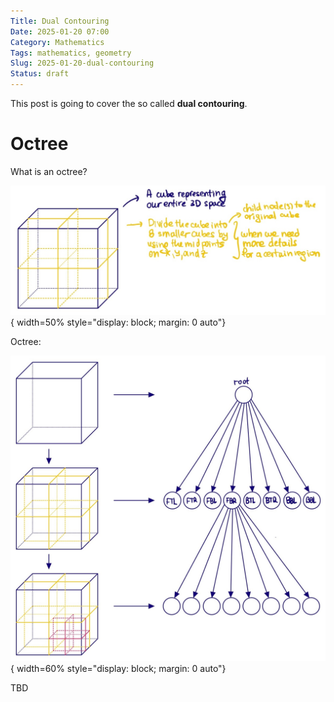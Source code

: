 ```yaml
---
Title: Dual Contouring
Date: 2025-01-20 07:00
Category: Mathematics
Tags: mathematics, geometry
Slug: 2025-01-20-dual-contouring
Status: draft
---
```


This post is going to cover the so called **dual contouring**.

# Octree

What is an octree?

![Octree](../images/2025-01-20-dual-contouring/octree.jpg){ width=50% style="display: block; margin: 0 auto"}

Octree:

![Cube](../images/2025-01-20-dual-contouring/octree_cube.jpg){ width=60% style="display: block; margin: 0 auto"}

TBD
